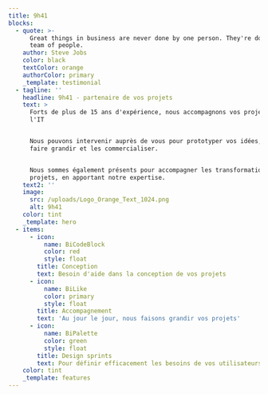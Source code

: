 ```yaml
---
title: 9h41
blocks:
  - quote: >-
      Great things in business are never done by one person. They're done by a
      team of people.
    author: Steve Jobs
    color: black
    textColor: orange
    authorColor: primary
    _template: testimonial
  - tagline: ''
    headline: 9h41 - partenaire de vos projets
    text: >
      Forts de plus de 15 ans d'expérience, nous accompagnons vos projets dans
      l'IT


      Nous pouvons intervenir auprès de vous pour prototyper vos idées, les
      faire grandir et les commercialiser.


      Nous sommes également présents pour accompagner les transformations de vos
      projets, en apportant notre expertise.
    text2: ''
    image:
      src: /uploads/Logo_Orange_Text_1024.png
      alt: 9h41
    color: tint
    _template: hero
  - items:
      - icon:
          name: BiCodeBlock
          color: red
          style: float
        title: Conception
        text: Besoin d'aide dans la conception de vos projets
      - icon:
          name: BiLike
          color: primary
          style: float
        title: Accompagnement
        text: 'Au jour le jour, nous faisons grandir vos projets'
      - icon:
          name: BiPalette
          color: green
          style: float
        title: Design sprints
        text: Pour définir efficacement les besoins de vos utilisateurs
    color: tint
    _template: features
---
```


